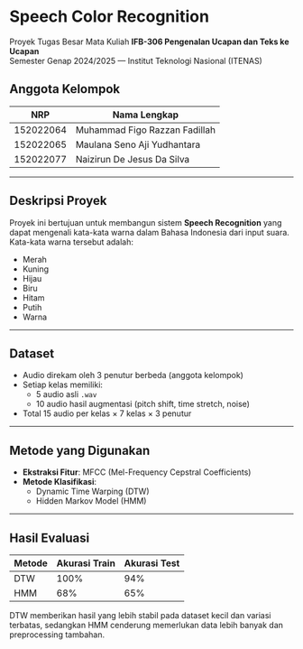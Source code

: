 # Speech Color Recognition 

Proyek Tugas Besar Mata Kuliah **IFB-306 Pengenalan Ucapan dan Teks ke Ucapan**  
Semester Genap 2024/2025 — Institut Teknologi Nasional (ITENAS)

## Anggota Kelompok

| NRP        | Nama Lengkap                    |
|------------|----------------------------------|
| 152022064  | Muhammad Figo Razzan Fadillah    |
| 152022065  | Maulana Seno Aji Yudhantara      |
| 152022077  | Naizirun De Jesus Da Silva       |

---

## Deskripsi Proyek

Proyek ini bertujuan untuk membangun sistem **Speech Recognition** yang dapat mengenali kata-kata warna dalam Bahasa Indonesia dari input suara. Kata-kata warna tersebut adalah:

- Merah
- Kuning
- Hijau
- Biru
- Hitam
- Putih
- Warna

---

## Dataset

- Audio direkam oleh 3 penutur berbeda (anggota kelompok)
- Setiap kelas memiliki:
  - 5 audio asli `.wav`
  - 10 audio hasil augmentasi (pitch shift, time stretch, noise)
- Total 15 audio per kelas × 7 kelas × 3 penutur

---

##  Metode yang Digunakan

- **Ekstraksi Fitur**: MFCC (Mel-Frequency Cepstral Coefficients)
- **Metode Klasifikasi**:
  - Dynamic Time Warping (DTW)
  - Hidden Markov Model (HMM)

---

##  Hasil Evaluasi

| Metode | Akurasi Train | Akurasi Test |
|--------|----------------|---------------|
| DTW    | 100%           | 94%           |
| HMM    | 68%            | 65%           |

DTW memberikan hasil yang lebih stabil pada dataset kecil dan variasi terbatas, sedangkan HMM cenderung memerlukan data lebih banyak dan preprocessing tambahan.

